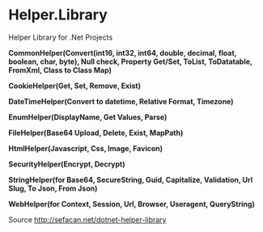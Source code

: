 # Helper.Library

Helper Library for .Net Projects

__CommonHelper(Convert(int16, int32, int64, double, decimal, float, boolean, char, byte), Null check, Property Get/Set, ToList, ToDatatable, FromXml, Class to Class Map)__

__CookieHelper(Get, Set, Remove, Exist)__

__DateTimeHelper(Convert to datetime, Relative Format, Timezone)__

__EnumHelper(DisplayName, Get Values, Parse)__

__FileHelper(Base64 Upload, Delete, Exist, MapPath)__

__HtmlHelper(Javascript, Css, Image, Favicon)__

__SecurityHelper(Encrypt, Decrypt)__

__StringHelper(for Base64, SecureString, Guid, Capitalize, Validation, Url Slug, To Json, From Json)__

__WebHelper(for Context, Session, Url, Browser, Useragent, QueryString)__

Source http://sefacan.net/dotnet-helper-library
